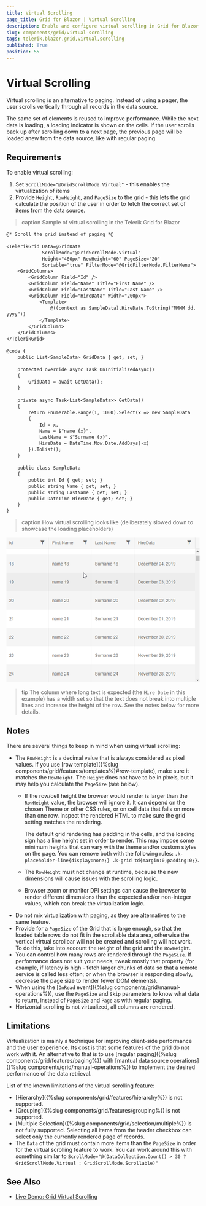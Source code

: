 ```yaml
---
title: Virtual Scrolling
page_title: Grid for Blazor | Virtual Scrolling
description: Enable and configure virtual scrolling in Grid for Blazor
slug: components/grid/virtual-scrolling
tags: telerik,blazor,grid,virtual,scrolling
published: True
position: 55
---
```


# Virtual Scrolling

Virtual scrolling is an alternative to paging. Instead of using a pager, the user scrolls vertically through all records in the data source.

The same set of elements is reused to improve performance. While the next data is loading, a loading indicator is shown on the cells. If the user scrolls back up after scrolling down to a next page, the previous page will be loaded anew from the data source, like with regular paging.

## Requirements

To enable virtual scrolling:

1. Set `ScrollMode="@GridScrollMode.Virtual"` - this enables the virtualization of items
2. Provide  `Height`, `RowHeight`, and `PageSize` to the grid - this lets the grid calculate the position of the user in order to fetch the correct set of items from the data source.

>caption Sample of virtual scrolling in the Telerik Grid for Blazor

````CSHTML
@* Scroll the grid instead of paging *@

<TelerikGrid Data=@GridData
             ScrollMode="@GridScrollMode.Virtual"
             Height="480px" RowHeight="60" PageSize="20"
             Sortable="true" FilterMode="@GridFilterMode.FilterMenu">
    <GridColumns>
        <GridColumn Field="Id" />
        <GridColumn Field="Name" Title="First Name" />
        <GridColumn Field="LastName" Title="Last Name" />
        <GridColumn Field="HireData" Width="200px">
            <Template>
                @((context as SampleData).HireDate.ToString("MMMM dd, yyyy"))
            </Template>
        </GridColumn>
    </GridColumns>
</TelerikGrid>

@code {
    public List<SampleData> GridData { get; set; }

    protected override async Task OnInitializedAsync()
    {
        GridData = await GetData();
    }

    private async Task<List<SampleData>> GetData()
    {
        return Enumerable.Range(1, 1000).Select(x => new SampleData
        {
            Id = x,
            Name = $"name {x}",
            LastName = $"Surname {x}",
            HireDate = DateTime.Now.Date.AddDays(-x)
        }).ToList();
    }

    public class SampleData
    {
        public int Id { get; set; }
        public string Name { get; set; }
        public string LastName { get; set; }
        public DateTime HireDate { get; set; }
    }
}
````

>caption How virtual scrolling looks like (deliberately slowed down to showcase the loading placeholders)

![](images/virtual-scrolling-overview.gif)

>tip The column where long text is expected (the `Hire Date` in this example) has a width set so that the text does not break into multiple lines and increase the height of the row. See the notes below for more details.

## Notes

There are several things to keep in mind when using virtual scrolling:

* The `RowHeight` is a decimal value that is always considered as pixel values. If you use [row template]({%slug components/grid/features/templates%}#row-template), make sure it matches the `RowHeight`. The `Height` does not have to be in pixels, but it may help you calculate the `PageSize` (see below).
    * If the row/cell height the browser would render is larger than the `RowHeight` value, the browser will ignore it. It can depend on the chosen Theme or other CSS rules, or on cell data that falls on more than one row. Inspect the rendered HTML to make sure the grid setting matches the rendering.
    
        The default grid rendering has padding in the cells, and the loading sign has a line height set in order to render. This may impose some minimum heights that can vary with the theme and/or custom styles on the page. You can remove both with the following rules: `.k-placeholder-line{display:none;} .k-grid td{margin:0;padding:0;}`.
    * The `RowHeight` must not change at runtime, because the new dimensions will cause issues with the scrolling logic.
    * Browser zoom or monitor DPI settings can cause the browser to render different dimensions than the expected and/or non-integer values, which can break the virtualization logic.
* Do not mix virtualization with paging, as they are alternatives to the same feature.
* Provide for a `PageSize` of the Grid that is large enough, so that the loaded table rows do not fit in the scrollable data area, otherwise the vertical virtual scrollbar will not be created and scrolling will not work. To do this, take into account the `Height` of the grid and the `RowHeight`.
* You can control how many rows are rendered through the `PageSize`. If performance does not suit your needs, tweak mostly that property (for example, if latency is high - fetch larger chunks of data so that a remote service is called less often; or when the browser is responding slowly, decrease the page size to render fewer DOM elements).
* When using the [`OnRead` event]({%slug components/grid/manual-operations%}), use the `PageSize` and `Skip` parameters to know what data to return, instead of `PageSize` and `Page` as with regular paging.
* Horizontal scrolling is not virtualized, all columns are rendered.


## Limitations

Virtualization is mainly a technique for improving client-side performance and the user experience. Its cost is that some features of the grid do not work with it. An alternative to that is to use [regular paging]({%slug components/grid/features/paging%}) with [mantual data source operations]({%slug components/grid/manual-operations%}) to implement the desired performance of the data retrieval.

List of the known limitations of the virtual scrolling feature:

* [Hierarchy]({%slug components/grid/features/hierarchy%}) is not supported.
* [Grouping]({%slug components/grid/features/grouping%}) is not supported.
* [Multiple Selection]({%slug components/grid/selection/multiple%}) is not fully supported. Selecting all items from the header checkbox can select only the currently rendered page of records.
* The `Data` of the grid must contain more items than the `PageSize` in order for the virtual scrolling feature to work. You can work around this with something similar to `ScrollMode="@(DataCollection.Count() > 30 ? GridScrollMode.Virtual : GridScrollMode.Scrollable)"`



<!--
Code for the GIF

<TelerikGrid Data=@GridData 
             ScrollMode="@GridScrollMode.Virtual"
             Height="480px" RowHeight="60" PageSize="20"
             Sortable="true" FilterMode="@GridFilterMode.FilterMenu"
             TotalCount=@Total OnRead=@ReadItems Width="640px">
    <GridColumns>
        <GridColumn Field="Id" />
        <GridColumn Field="Name" Title="First Name" />
        <GridColumn Field="LastName" Title="Last Name" />
        <GridColumn Field="HireData" Width="200px">
            <Template>
                @((context as SampleData).HireDate.ToString("MMMM dd, yyyy"))
            </Template>
        </GridColumn>
    </GridColumns>
</TelerikGrid>

@code {
    public List<SampleData> SourceData { get; set; }
    public int Total { get; set; } = 0;
    public List<SampleData> GridData { get; set; }

    protected override async Task OnInitializedAsync()
    {
        SourceData = await GetData();
    }

    private async Task<List<SampleData>> GetData()
    {
        return Enumerable.Range(1, 1000).Select(x => new SampleData
        {
            Id = x,
            Name = $"name {x}",
            LastName = $"Surname {x}",
            HireDate = DateTime.Now.Date.AddDays(-x)
        }).ToList();
    }

    protected async Task ReadItems(GridReadEventArgs args)
    {
        Console.WriteLine("before");
        await Task.Delay(500); //delay for creating the GIF
        Console.WriteLine("after");

        GridData = SourceData.Skip(args.Request.Skip).Take(args.Request.PageSize).ToList();
        Total = SourceData.Count;

        StateHasChanged();
    }

    public class SampleData
    {
        public int Id { get; set; }
        public string Name { get; set; }
        public string LastName { get; set; }
        public DateTime HireDate { get; set; }
    }
}

-->

## See Also

  * [Live Demo: Grid Virtual Scrolling](https://demos.telerik.com/blazor-ui/grid/virtual-scrolling)
   
